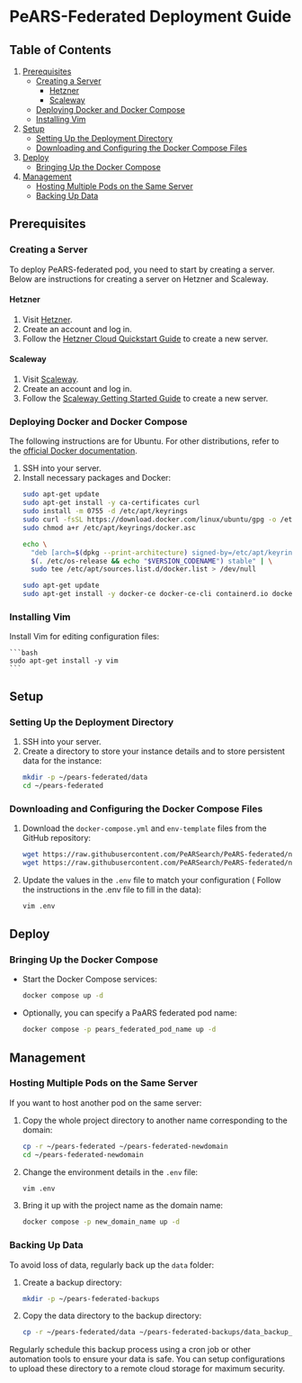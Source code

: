 # PeARS-Federated Deployment Guide

## Table of Contents

1. [Prerequisites](#prerequisites)
   - [Creating a Server](#creating-a-server)
     - [Hetzner](#hetzner)
     - [Scaleway](#scaleway)
   - [Deploying Docker and Docker Compose](#deploying-docker-and-docker-compose)
   - [Installing Vim](#installing-vim)
2. [Setup](#setup)
   - [Setting Up the Deployment Directory](#setting-up-the-deployment-directory)
   - [Downloading and Configuring the Docker Compose Files](#downloading-and-configuring-the-docker-compose-files)
3. [Deploy](#deploy)
   - [Bringing Up the Docker Compose](#bringing-up-the-docker-compose)
4. [Management](#management)
   - [Hosting Multiple Pods on the Same Server](#hosting-multiple-pods-on-the-same-server)
   - [Backing Up Data](#backing-up-data)

## Prerequisites

### Creating a Server

To deploy PeARS-federated pod, you need to start by creating a server. Below are instructions for creating a server on Hetzner and Scaleway.

#### Hetzner

1. Visit [Hetzner](https://www.hetzner.com/cloud).
2. Create an account and log in.
3. Follow the [Hetzner Cloud Quickstart Guide](https://docs.hetzner.com/cloud/getting-started/quickstart/) to create a new server.

#### Scaleway

1. Visit [Scaleway](https://www.scaleway.com/).
2. Create an account and log in.
3. Follow the [Scaleway Getting Started Guide](https://www.scaleway.com/en/docs/compute/instances/quickstart/) to create a new server.

### Deploying Docker and Docker Compose

The following instructions are for Ubuntu. For other distributions, refer to the [official Docker documentation](https://docs.docker.com/engine/install/).

1. SSH into your server.
2. Install necessary packages and Docker:
    ```bash
    sudo apt-get update
    sudo apt-get install -y ca-certificates curl
    sudo install -m 0755 -d /etc/apt/keyrings
    sudo curl -fsSL https://download.docker.com/linux/ubuntu/gpg -o /etc/apt/keyrings/docker.asc
    sudo chmod a+r /etc/apt/keyrings/docker.asc

    echo \
      "deb [arch=$(dpkg --print-architecture) signed-by=/etc/apt/keyrings/docker.asc] https://download.docker.com/linux/ubuntu \
      $(. /etc/os-release && echo "$VERSION_CODENAME") stable" | \
      sudo tee /etc/apt/sources.list.d/docker.list > /dev/null

    sudo apt-get update
    sudo apt-get install -y docker-ce docker-ce-cli containerd.io docker-buildx-plugin docker-compose-plugin
    ```

### Installing Vim

Install Vim for editing configuration files:

    ```bash
    sudo apt-get install -y vim
    ```

## Setup

### Setting Up the Deployment Directory

1. SSH into your server.
2. Create a directory to store your instance details and to store persistent data for the instance:
    ```bash
    mkdir -p ~/pears-federated/data
    cd ~/pears-federated
    ```

### Downloading and Configuring the Docker Compose Files

1. Download the `docker-compose.yml` and `env-template` files from the GitHub repository:
    ```bash
    wget https://raw.githubusercontent.com/PeARSearch/PeARS-federated/nvn/add-deploy-files/deployment/docker-compose.yaml
    wget https://raw.githubusercontent.com/PeARSearch/PeARS-federated/nvn/add-deploy-files/deployment/.env-template -O .env
    ```
2. Update the values in the `.env` file to match your configuration ( Follow the instructions in the .env file to fill in the data):
    ```bash
    vim .env
    ```

## Deploy

### Bringing Up the Docker Compose

- Start the Docker Compose services:
    ```bash
    docker compose up -d
    ```
- Optionally, you can specify a PaARS federated pod name:
    ```bash
    docker compose -p pears_federated_pod_name up -d
    ```

## Management

### Hosting Multiple Pods on the Same Server

If you want to host another pod on the same server:

1. Copy the whole project directory to another name corresponding to the domain:
    ```bash
    cp -r ~/pears-federated ~/pears-federated-newdomain
    cd ~/pears-federated-newdomain
    ```
2. Change the environment details in the `.env` file:
    ```bash
    vim .env
    ```
3. Bring it up with the project name as the domain name:
    ```bash
    docker compose -p new_domain_name up -d
    ```

### Backing Up Data

To avoid loss of data, regularly back up the `data` folder:

1. Create a backup directory:
    ```bash
    mkdir -p ~/pears-federated-backups
    ```
2. Copy the data directory to the backup directory:
    ```bash
    cp -r ~/pears-federated/data ~/pears-federated-backups/data_backup_$(date +%Y%m%d%H%M%S)
    ```

Regularly schedule this backup process using a cron job or other automation tools to ensure your data is safe. You can setup configurations to upload these directory to a remote cloud storage for maximum security.

